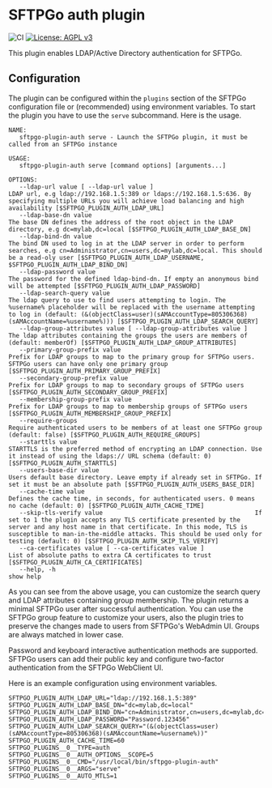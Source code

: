 # SFTPGo auth plugin

![CI](https://github.com/sftpgo/sftpgo-plugin-auth/workflows/CI/badge.svg?branch=main&event=push)
[![License: AGPL v3](https://img.shields.io/badge/License-AGPLv3-blue.svg)](https://www.gnu.org/licenses/agpl-3.0)

This plugin enables LDAP/Active Directory authentication for SFTPGo.

## Configuration

The plugin can be configured within the `plugins` section of the SFTPGo configuration file or (recommended) using environment variables. To start the plugin you have to use the `serve` subcommand. Here is the usage.

```shell
NAME:
   sftpgo-plugin-auth serve - Launch the SFTPGo plugin, it must be called from an SFTPGo instance

USAGE:
   sftpgo-plugin-auth serve [command options] [arguments...]

OPTIONS:
   --ldap-url value [ --ldap-url value ]                            LDAP url, e.g ldap://192.168.1.5:389 or ldaps://192.168.1.5:636. By specifying multiple URLs you will achieve load balancing and high availability [$SFTPGO_PLUGIN_AUTH_LDAP_URL]
   --ldap-base-dn value                                             The base DN defines the address of the root object in the LDAP directory, e.g dc=mylab,dc=local [$SFTPGO_PLUGIN_AUTH_LDAP_BASE_DN]
   --ldap-bind-dn value                                             The bind DN used to log in at the LDAP server in order to perform searches, e.g cn=Administrator,cn=users,dc=mylab,dc=local. This should be a read-oly user [$SFTPGO_PLUGIN_AUTH_LDAP_USERNAME, $SFTPGO_PLUGIN_AUTH_LDAP_BIND_DN]
   --ldap-password value                                            The password for the defined ldap-bind-dn. If empty an anonymous bind will be attempted [$SFTPGO_PLUGIN_AUTH_LDAP_PASSWORD]
   --ldap-search-query value                                        The ldap query to use to find users attempting to login. The %username% placeholder will be replaced with the username attempting to log in (default: (&(objectClass=user)(sAMAccountType=805306368)(sAMAccountName=%username%))) [$SFTPGO_PLUGIN_AUTH_LDAP_SEARCH_QUERY]
   --ldap-group-attributes value [ --ldap-group-attributes value ]  The ldap attributes containing the groups the users are members of (default: memberOf) [$SFTPGO_PLUGIN_AUTH_LDAP_GROUP_ATTRIBUTES]
   --primary-group-prefix value                                     Prefix for LDAP groups to map to the primary group for SFTPGo users. SFTPGo users can have only one primary group [$SFTPGO_PLUGIN_AUTH_PRIMARY_GROUP_PREFIX]
   --secondary-group-prefix value                                   Prefix for LDAP groups to map to secondary groups of SFTPGo users [$SFTPGO_PLUGIN_AUTH_SECONDARY_GROUP_PREFIX]
   --membership-group-prefix value                                  Prefix for LDAP groups to map to membership groups of SFTPGo users [$SFTPGO_PLUGIN_AUTH_MEMBERSHIP_GROUP_PREFIX]
   --require-groups                                                 Require authenticated users to be members of at least one SFTPGo group (default: false) [$SFTPGO_PLUGIN_AUTH_REQUIRE_GROUPS]
   --starttls value                                                 STARTTLS is the preferred method of encrypting an LDAP connection. Use it instead of using the ldaps:// URL schema (default: 0) [$SFTPGO_PLUGIN_AUTH_STARTTLS]
   --users-base-dir value                                           Users default base directory. Leave empty if already set in SFTPGo. If set it must be an absolute path [$SFTPGO_PLUGIN_AUTH_USERS_BASE_DIR]
   --cache-time value                                               Defines the cache time, in seconds, for authenticated users. 0 means no cache (default: 0) [$SFTPGO_PLUGIN_AUTH_CACHE_TIME]
   --skip-tls-verify value                                          If set to 1 the plugin accepts any TLS certificate presented by the server and any host name in that certificate. In this mode, TLS is susceptible to man-in-the-middle attacks. This should be used only for testing (default: 0) [$SFTPGO_PLUGIN_AUTH_SKIP_TLS_VERIFY]
   --ca-certificates value [ --ca-certificates value ]              List of absolute paths to extra CA certificates to trust [$SFTPGO_PLUGIN_AUTH_CA_CERTIFICATES]
   --help, -h                                                       show help
```

As you can see from the above usage, you can customize the search query and LDAP attributes containing group membership.
The plugin returns a minimal SFTPGo user after successful authentication.
You can use the SFTPGo group feature to customize your users, also the plugin tries to preserve the changes made to users from SFTPGo's WebAdmin UI.
Groups are always matched in lower case.

Password and keyboard interactive authentication methods are supported.
SFTPGo users can add their public key and configure two-factor authentication from the SFTPGo WebClient UI.

Here is an example configuration using environment variables.

```text
SFTPGO_PLUGIN_AUTH_LDAP_URL="ldap://192.168.1.5:389"
SFTPGO_PLUGIN_AUTH_LDAP_BASE_DN="dc=mylab,dc=local"
SFTPGO_PLUGIN_AUTH_LDAP_BIND_DN="cn=Administrator,cn=users,dc=mylab,dc=local"
SFTPGO_PLUGIN_AUTH_LDAP_PASSWORD="Password.123456"
SFTPGO_PLUGIN_AUTH_LDAP_SEARCH_QUERY="(&(objectClass=user)(sAMAccountType=805306368)(sAMAccountName=%username%))"
SFTPGO_PLUGIN_AUTH_CACHE_TIME=60
SFTPGO_PLUGINS__0__TYPE=auth
SFTPGO_PLUGINS__0__AUTH_OPTIONS__SCOPE=5
SFTPGO_PLUGINS__0__CMD="/usr/local/bin/sftpgo-plugin-auth"
SFTPGO_PLUGINS__0__ARGS="serve"
SFTPGO_PLUGINS__0__AUTO_MTLS=1
```
